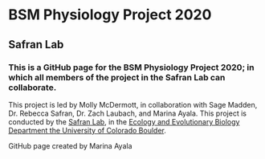 # BSM Physiology Project 2020
## Safran Lab 
### This is a GitHub page for the BSM Physiology Project 2020; in which all members of the project in the Safran Lab can collaborate. 

This project is led by Molly McDermott, in collaboration with Sage Madden, Dr. Rebecca Safran, Dr. Zach Laubach, and Marina Ayala. This project is conducted by the [Safran Lab](http://www.safran-lab.com/), in the [Ecology and Evolutionary Biology Department the University of Colorado Boulder](https://www.colorado.edu/ebio/). 






GitHub page created by Marina Ayala

